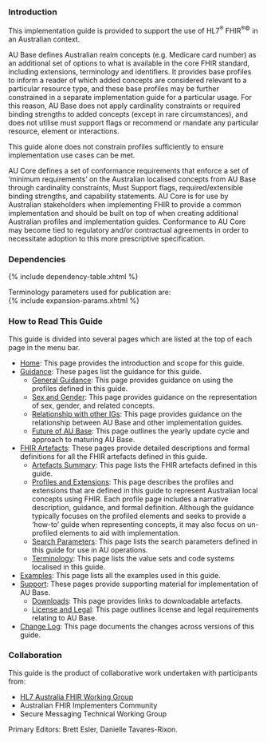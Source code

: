 ### Introduction
This implementation guide is provided to support the use of HL7<sup>&reg;</sup> FHIR<sup>&reg;&copy;</sup> in an Australian context.  

AU Base defines Australian realm concepts (e.g. Medicare card number) as an additional set of options to what is available in the core FHIR standard, including extensions, terminology and identifiers.  It provides base profiles to inform a reader of which added concepts are considered relevant to a particular resource type, and these base profiles may be further constrained in a separate implementation guide for a particular usage.  For this reason, AU Base does not apply cardinality constraints or required binding strengths to added concepts (except in rare circumstances), and does not utilise must support flags or recommend or mandate any particular resource, element or interactions.

This guide alone does not constrain profiles sufficiently to ensure implementation use cases can be met. 

AU Core defines a set of conformance requirements that enforce a set of ‘minimum requirements’ on the Australian localised concepts from AU Base through cardinality constraints, Must Support flags, required/extensible binding strengths, and capability statements. AU Core is for use by Australian stakeholders when implementing FHIR to provide a common implementation and should be built on top of when creating additional Australian profiles and implementation guides. Conformance to AU Core may become tied to regulatory and/or contractual agreements in order to necessitate adoption to this more prescriptive specification.


### Dependencies

{% include dependency-table.xhtml %}

Terminology parameters used for publication are:<br/>
{% include expansion-params.xhtml %}

### How to Read This Guide

This guide is divided into several pages which are listed at the top of each page in the menu bar.

- [Home](index.html): This page provides the introduction and scope for this guide.
- [Guidance](guidance.html):  These pages list the guidance for this guide.
  - [General Guidance](generalguidance.html): This page provides guidance on using the profiles defined in this guide.
  - [Sex and Gender](sexgender.html): This page provides guidance on the representation of sex, gender, and related concepts.
  - [Relationship with other IGs](relationship.html): This page provides guidance on the relationship between AU Base and other implementation guides.
  - [Future of AU Base](future.html): This page outlines the yearly update cycle and approach to maturing AU Base.
- [FHIR Artefacts](fhirartefacts.html): These pages provide detailed descriptions and formal definitions for all the FHIR artefacts defined in this guide.
  - [Artefacts Summary](artifacts.html): This page lists the FHIR artefacts defined in this guide.
  - [Profiles and Extensions](profiles-and-extensions.html): This page describes the profiles and extensions that are defined in this guide to represent Australian local concepts using FHIR. Each profile page includes a narrative description, guidance, and formal definition. Although the guidance typically focuses on the profiled elements and seeks to provide a ‘how-to’ guide when representing concepts, it may also focus on un-profiled elements to aid with implementation.
  - [Search Parameters](search-parameters.html): This page lists the search parameters defined in this guide for use in AU operations.
  - [Terminology](terminology.html): This page lists the value sets and code systems localised in this guide.
- [Examples](examples.html): This page lists all the examples used in this guide.
- [Support](support.html): These pages provide supporting material for implementation of AU Base.
  - [Downloads](downloads.html): This page provides links to downloadable artefacts.
  - [License and Legal](license.html): This page outlines license and legal requirements relating to AU Base.
- [Change Log](changes.html): This page documents the changes across versions of this guide.


### Collaboration
This guide is the product of collaborative work undertaken with participants from:

* [HL7 Australia FHIR Working Group](https://confluence.hl7.org/display/HAFWG/HL7+Australia+FHIR+Work+Group+Home)
* Australian FHIR Implementers Community
* Secure Messaging Technical Working Group

Primary Editors: Brett Esler, Danielle Tavares-Rixon.









